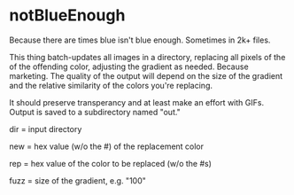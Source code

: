 # notBlueEnough
Because there are times blue isn't blue enough.  Sometimes in 2k+ files. 

This thing batch-updates all images in a directory, replacing all pixels of the of the offending color, adjusting the gradient as needed.  Because marketing.  The quality of the output will depend on the size of the gradient and the relative similarity of the colors you're replacing.

It should preserve transperancy and at least make an effort with GIFs.  Output is saved to a subdirectory named "out."  

dir = input directory

new = hex value (w/o the #) of the replacement color

rep = hex value of the color to be replaced (w/o the #s)

fuzz = size of the gradient, e.g. "100"
